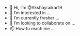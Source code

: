 - 👋 Hi, I’m @Akshayraikar19
- 👀 I’m interested in ...
- 🌱 I’m currently fresher ...
- 💞️ I’m looking to collaborate on ...
- 📫 How to reach me ...

<!---
Akshayraikar19/Akshayraikar19 is a ✨ special ✨ repository because its `README.md` (this file) appears on your GitHub profile.
You can click the Preview link to take a look at your changes.
--->
